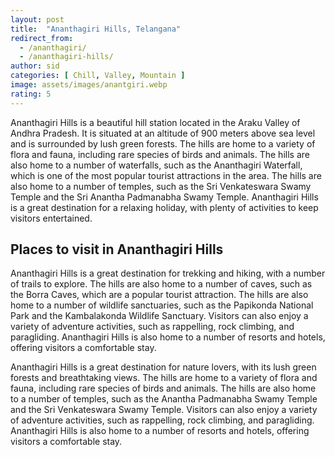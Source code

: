 ```yaml
---
layout: post
title:  "Ananthagiri Hills, Telangana"
redirect_from:
  - /ananthagiri/
  - /ananthagiri-hills/
author: sid
categories: [ Chill, Valley, Mountain ]
image: assets/images/anantgiri.webp
rating: 5
---
```

Ananthagiri Hills is a beautiful hill station located in the Araku Valley of Andhra Pradesh. It is situated at an altitude of 900 meters above sea level and is surrounded by lush green forests. The hills are home to a variety of flora and fauna, including rare species of birds and animals. The hills are also home to a number of waterfalls, such as the Ananthagiri Waterfall, which is one of the most popular tourist attractions in the area. The hills are also home to a number of temples, such as the Sri Venkateswara Swamy Temple and the Sri Anantha Padmanabha Swamy Temple. Ananthagiri Hills is a great destination for a relaxing holiday, with plenty of activities to keep visitors entertained.

<h2>Places to visit in Ananthagiri Hills</h2>

Ananthagiri Hills is a great destination for trekking and hiking, with a number of trails to explore. The hills are also home to a number of caves, such as the Borra Caves, which are a popular tourist attraction. The hills are also home to a number of wildlife sanctuaries, such as the Papikonda National Park and the Kambalakonda Wildlife Sanctuary. Visitors can also enjoy a variety of adventure activities, such as rappelling, rock climbing, and paragliding. Ananthagiri Hills is also home to a number of resorts and hotels, offering visitors a comfortable stay.

Ananthagiri Hills is a great destination for nature lovers, with its lush green forests and breathtaking views. The hills are home to a variety of flora and fauna, including rare species of birds and animals. The hills are also home to a number of temples, such as the Anantha Padmanabha Swamy Temple and the Sri Venkateswara Swamy Temple. Visitors can also enjoy a variety of adventure activities, such as rappelling, rock climbing, and paragliding. Ananthagiri Hills is also home to a number of resorts and hotels, offering visitors a comfortable stay.


<div class="pa-carousel-widget" style="width:100%; height:480px; display:none;"
  data-link="https://traveltriangle.com/blog/ananthagiri-hills/"
  data-title="Ananthagiri, Telangana"
  data-description="19 new items · Album by Siddharth Kumar"
  data-delay="3">
  <object data="https://lh3.googleusercontent.com/KHr-TODdqdd_0PQBh8Snut9bmSJQCfA6GAFws7HBg0AZDiy5j1Mn429l9M5KuDuNq88wGSHcH-Y2bS4qkC-jTvWM5r3gicW6cvp1H-S1v2RmarIUiPeQD8IJaUE_re-9fODKexWXpns=w960-rw-h720"></object>
  <object data="https://lh3.googleusercontent.com/BRnKzxFmc6dfJdmTWgjBvDc-v06GcPBvBMN7I4TkdmAzr5eXca-UJ2q4KP3OzJrcqIZW1sOp7NfHxtfqciQd9eLBxF764fWsIe7kAMg97jRP0zWkRt38vfpeJNn7EA_8n_7cisOHaEo=w960-rw-h720"></object>
  <object data="https://lh3.googleusercontent.com/Zb1p21D8-kEzmpp5Ils-osCL1jCCSbUbmIB-alD79yYRQSaWBFA3B2jXu-6o4jtrIwLWKDy4UlzGSHDUphl5J8lk9H3uyLdSS1PYrTiLbPZfHR3-M6TNXIGfQrN0oRKY-qajWyD4Za4=w960-rw-h720"></object>
  <object data="https://lh3.googleusercontent.com/2PmWiUQQSOWxqv4jix9fgbZT-mTjaAFuSIXPjvqh3v8e54ma2XUNhM14rfRkOgfX4gZxAOxmBmqmfpQ3gn7XDLqFhbmLmdYHWA8QyZhadixR09Cwg7T8NDbQi8o46UicZeD1rAwUzDE=w960-rw-h720"></object>
  <object data="https://lh3.googleusercontent.com/mAMfBsYSVY4bztQQ8V5nmyzXfh60rpz0S2BO8GXV_pgRBayxoxJyamnKNcY_HIQF9IaJEx8Nb03yGNcJ2kw7kKVSU8B1x5LGZPwzhPnKsGxwu-SFsTukmqm00hV2htiwJQCoDCDMORc=w960-rw-h720"></object>
  <object data="https://lh3.googleusercontent.com/x0JAjseQYWLjZD4u4Geq2tHMfYVKhnwFcnx0ETSejco9r7WwX0_ad4dqcM8-FesBjxcTu3Mz8DY2EJwtNr9r_ELwgOPCwckz7aCrlQlHBOnLSZdt7wQGioQI4kZKAcn0cluIaUEWCRE=w960-rw-h720"></object>
  <object data="https://lh3.googleusercontent.com/BlPslZ6IPKVR9YLLMlNM6_of-2cfjfjfmkNvkrNiFlFHCihcGKdWwCpdA3Ji-y1RzhNC-RbIpEPI0Ay6MF8uZ8Aeb6izLw5paajRQ01ozNig2QTQsGOri9Lnwd4YP9pYdUg_kTZgMMU=w960-rw-h720"></object>
  <object data="https://lh3.googleusercontent.com/tt37rUdaOXk9SSqPIJpR4-J-ulVWTc1EDVwiekdhs_020AflkIFZzFhYrdGAS6NZZSGWepesYQ8zag6rEc7ykPa-dx1NE28pA_B0ZUxGt5U-GDxwynzxBkwBHKqYebPPU7tMavMKuRI=w960-rw-h720"></object>
  <object data="https://lh3.googleusercontent.com/gaQtNInWLN7IBfaTNi0jyspnplO5VIhj2OsRhWXaOhug6Aku_tsWT8SUZBcCMalqUkAQyq9RDlACrJz8_p6sxNsMxCgNYKATryFPkcX2mIR_ZhPhg5xQYLEAr1NgYKAazAmqYdSqdE4=w960-rw-h720"></object>
  <object data="https://lh3.googleusercontent.com/8bfiP6hjxy7KITj-gNf851XfrbOHtyIi5L7bo5cr2Q-PY9e-Up4jIPwwbUDolP9bIuEX_JPujvwt599734KISzYohgafmIZq4U9Ne2ebWpKekvNhlNfFfNGK6ek3oZY6o7hCF4icZUE=w960-rw-h720"></object>
  <object data="https://lh3.googleusercontent.com/nrm7zqgOxrtnveKtSYCieJzMk5CC3WHoBFv-lRASNJphMqoxJstkc1g4_uzUMZZ6XxAfLd3Gt367C9AK664iXk5MAf9bEsWqmPBkJI6yyMXg8B5an5Jrcjs2lf41C-5e_RvG-7e68as=w960-rw-h720"></object>
  <object data="https://lh3.googleusercontent.com/M6RHsw0-IHESyVmcU83bcxc1jsauUkGxXNuGshDsgQIX4mNdEWOIaCcXOjDtt9PPdFA8ZuNecYHaDAPw-OZLqmLpba2brWFPJbU07oVL2NVZyDkYE3GP_KOALg-P-beK0T7R56MfYAE=w960-rw-h720"></object>
  <object data="https://lh3.googleusercontent.com/fpeSHRpnTrAZLT3mI8AAk88-fjoZy9SieUuAnOfrvcJKVSleqgnomso27Y73cC8Uq1QA5l3LpJ-RgkXmwj4ylOXw_5b7EyvirRJRySCalG6Y2_syHLQ0vd2LdjbtAv00FF1JnR67r_E=w960-rw-h720"></object>
  <object data="https://lh3.googleusercontent.com/9MxmOjh62oo5YLGY39DIxsM_HPczjSg95nscUthj2_rMmPZesY9JOaoJ7ffJ4STzbDIhSOQpCN3sH-_5wSRuc82AKAyemHONZ4OTN0_pz8vRcbMaRPonhHFuQ-gwPyAYQtjfq9-jhmE=w960-rw-h720"></object>
  <object data="https://lh3.googleusercontent.com/skbnbx_9gfDsuDCN2fnFuwbqqCkb_PXDNZB7fcSAeoXR8lbsOfc91zcqwKutKqvAQMRE4vZguzMyH6_jzf3sWJP4g1p79wxnjer0mZxvR9XRVrwJLXMMS-eI1abDvCLqWlkIUBLBEe4=w960-rw-h720"></object>
  <object data="https://lh3.googleusercontent.com/wdOOL0qLaGb2AsTf6tYYei2XS7xXumEBgo5bX9ZI14UMagUb5LliXt_ZNlDj57iZiN3kwEYMDCb-VPJ2Inis-t3Pts5Bz74uhxMs38xstNmCbAWFiJk5tL6relz8pHq3zkvTUfFYv0M=w960-rw-h720"></object>
  <object data="https://lh3.googleusercontent.com/A-7T45iRDdJT6aGk-EKZMJ788h-cCTfq46CvMoXn5QZ7tH0011x3Gci4EZnesKnIv9Qcmp24O9tN_kx3mJRTXD_88anR_im5RXzVZHoDiJfKBuAyMxfFxN9yd7ogywYnF-vQq7NuSPQ=w960-rw-h720"></object>
  <object data="https://lh3.googleusercontent.com/SbpgQ1xweZHZDmCF9VE_WT0amvB9ZIvQF6WOPrsqQwgKRxTwN3P6zYC2DJxImM1AxjQ7-j-I0efBGBp_MbC2zk1l60gfNmq4e7HqyS6OyTC3T5XX-6XIo5QD9ke7HzNXREb0Iq54GA0=w960-rw-h720"></object>
  <object data="https://lh3.googleusercontent.com/zaknT6cv9sjYFeKpzxHnYTABIjTn6O9C5gAgy0ZGd-9g4--6uepORNdYlt3nCf6UCAxgZx-qWvcwIihVl17hdED0YjaLl5mo76GkK5BhVEs0RBjMp3670hh7D-0IuwXdixOSbY1KU4I=w960-rw-h720"></object>
</div>
